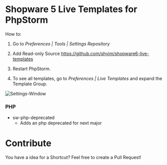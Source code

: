 # Shopware 5 Live Templates for PhpStorm

How to:

1) Go to *Preferences | Tools | Settings Repository*

2) Add Read-only Source https://github.com/shyim/shopware6-live-templates

3) Restart PhpStorm.

4) To see all templates, go to *Preferences | Live Templates* and expand the Template Group.

![Settings-Window](https://imgur.com/xJ8TAP2)

### PHP ###

* sw-php-deprecated
    * Adds an php deprecated for next major

# Contribute

You have a idea for a Shortcut? Feel free to create a Pull Request!
